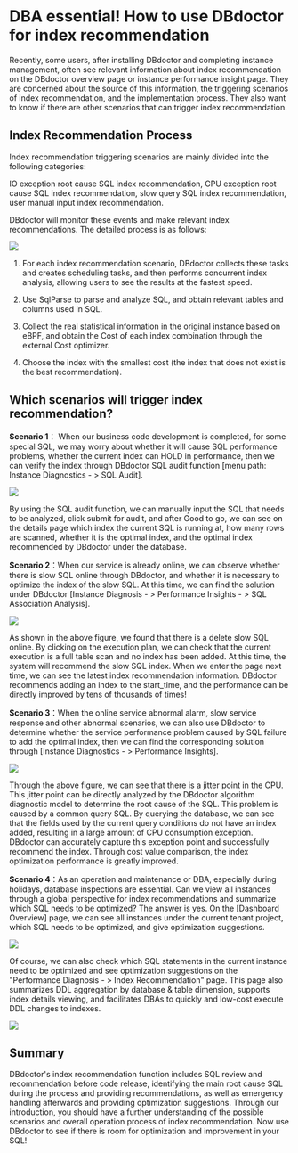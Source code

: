 # DBA essential! How to use DBdoctor for index recommendation

Recently, some users, after installing DBdoctor and completing instance management, often see relevant information about index recommendation on the DBdoctor overview page or instance performance insight page. They are concerned about the source of this information, the triggering scenarios of index recommendation, and the implementation process. They also want to know if there are other scenarios that can trigger index recommendation.

## Index Recommendation Process

Index recommendation triggering scenarios are mainly divided into the following categories:

IO exception root cause SQL index recommendation, CPU exception root cause SQL index recommendation, slow query SQL index recommendation, user manual input index recommendation.

DBdoctor will monitor these events and make relevant index recommendations. The detailed process is as follows:

![](https://mmbiz.qpic.cn/mmbiz_png/dFRFrFfpIZkUbWibH3eNaWQF1miaJIrPZj9AZtRXsrriaicfSc9tCBVd7sQ5SACKukUPrVmX0JdkDjOIe4TMDSKX1Q/640?wx_fmt=png&from=appmsg&tp=webp&wxfrom=5&wx_lazy=1&wx_co=1)

1. For each index recommendation scenario, DBdoctor collects these tasks and creates scheduling tasks, and then performs concurrent index analysis, allowing users to see the results at the fastest speed.

2. Use SqlParse to parse and analyze SQL, and obtain relevant tables and columns used in SQL.

3. Collect the real statistical information in the original instance based on eBPF, and obtain the Cost of each index combination through the external Cost optimizer.

4. Choose the index with the smallest cost (the index that does not exist is the best recommendation).

## Which scenarios will trigger index recommendation?

**Scenario 1**： When our business code development is completed, for some special SQL, we may worry about whether it will cause SQL performance problems, whether the current index can HOLD in performance, then we can verify the index through DBdoctor SQL audit function [menu path: Instance Diagnostics - > SQL Audit].

![](https://mmbiz.qpic.cn/mmbiz_png/dFRFrFfpIZkUbWibH3eNaWQF1miaJIrPZjd4Lmv4K4JOJicBqjQA8OwWofgq9hXTlYK7bsSZ3z83icgOlKicqhKBFow/640?wx_fmt=png&from=appmsg&tp=webp&wxfrom=5&wx_lazy=1&wx_co=1)

By using the SQL audit function, we can manually input the SQL that needs to be analyzed, click submit for audit, and after Good to go, we can see on the details page which index the current SQL is running at, how many rows are scanned, whether it is the optimal index, and the optimal index recommended by DBdoctor under the database.

**Scenario 2**：When our service is already online, we can observe whether there is slow SQL online through DBdoctor, and whether it is necessary to optimize the index of the slow SQL. At this time, we can find the solution under DBdoctor [Instance Diagnosis - > Performance Insights - > SQL Association Analysis].

![](https://mmbiz.qpic.cn/mmbiz_png/dFRFrFfpIZkUbWibH3eNaWQF1miaJIrPZjQxK3hIcUclZjLwsrf2m9u80mPulicXpG5emBpZO9KMMBlgpvqmIXPcw/640?wx_fmt=png&from=appmsg&tp=webp&wxfrom=5&wx_lazy=1&wx_co=1)

As shown in the above figure, we found that there is a delete slow SQL online. By clicking on the execution plan, we can check that the current execution is a full table scan and no index has been added. At this time, the system will recommend the slow SQL index. When we enter the page next time, we can see the latest index recommendation information. DBdoctor recommends adding an index to the start_time, and the performance can be directly improved by tens of thousands of times!

**Scenario 3**：When the online service abnormal alarm, slow service response and other abnormal scenarios, we can also use DBdoctor to determine whether the service performance problem caused by SQL failure to add the optimal index, then we can find the corresponding solution through [Instance Diagnostics - > Performance Insights].

![](https://mmbiz.qpic.cn/mmbiz_png/dFRFrFfpIZkUbWibH3eNaWQF1miaJIrPZjb3xoOia6RT9BsrJy6Tuia9eibKFK0dLQy7AjTcoLIYu5DGmib3pmN2lsYQ/640?wx_fmt=png&from=appmsg&tp=webp&wxfrom=5&wx_lazy=1&wx_co=1)

Through the above figure, we can see that there is a jitter point in the CPU. This jitter point can be directly analyzed by the DBdoctor algorithm diagnostic model to determine the root cause of the SQL. This problem is caused by a common query SQL. By querying the database, we can see that the fields used by the current query conditions do not have an index added, resulting in a large amount of CPU consumption exception. DBdoctor can accurately capture this exception point and successfully recommend the index. Through cost value comparison, the index optimization performance is greatly improved.

**Scenario 4**：As an operation and maintenance or DBA, especially during holidays, database inspections are essential. Can we view all instances through a global perspective for index recommendations and summarize which SQL needs to be optimized? The answer is yes. On the [Dashboard Overview] page, we can see all instances under the current tenant project, which SQL needs to be optimized, and give optimization suggestions.

![](https://mmbiz.qpic.cn/mmbiz_png/dFRFrFfpIZkUbWibH3eNaWQF1miaJIrPZj0xTZtbPjDtnoLFhXJMuTiavMuoVeUZZh85FZPia70xHyvNJTaTdJgWtQ/640?wx_fmt=png&from=appmsg&tp=webp&wxfrom=5&wx_lazy=1&wx_co=1)

Of course, we can also check which SQL statements in the current instance need to be optimized and see optimization suggestions on the "Performance Diagnosis - > Index Recommendation" page. This page also summarizes DDL aggregation by database & table dimension, supports index details viewing, and facilitates DBAs to quickly and low-cost execute DDL changes to indexes.

![](https://mmbiz.qpic.cn/mmbiz_png/dFRFrFfpIZkUbWibH3eNaWQF1miaJIrPZjamIqtE3iaHuu4wC8reMPqGDTiboxrGOibCN5Rp9eV5yDHSDeJ3LjRNhqQ/640?wx_fmt=png&from=appmsg&tp=webp&wxfrom=5&wx_lazy=1&wx_co=1)

## Summary

DBdoctor's index recommendation function includes SQL review and recommendation before code release, identifying the main root cause SQL during the process and providing recommendations, as well as emergency handling afterwards and providing optimization suggestions. Through our introduction, you should have a further understanding of the possible scenarios and overall operation process of index recommendation. Now use DBdoctor to see if there is room for optimization and improvement in your SQL!